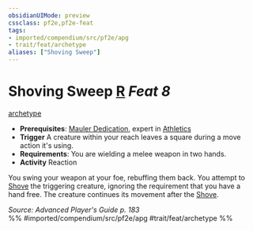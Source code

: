 ```yaml
---
obsidianUIMode: preview
cssclass: pf2e,pf2e-feat
tags:
- imported/compendium/src/pf2e/apg
- trait/feat/archetype
aliases: ["Shoving Sweep"]
---
```

# Shoving Sweep  [R](chapter-9-playing-the-game.md#Actions "Reaction") *Feat 8*  
[archetype](archetype.md)  

- **Prerequisites**: [Mauler Dedication](mauler-dedication-apg.md), expert in [Athletics](../skills.md#Athletics)
- **Trigger** A creature within your reach leaves a square during a move action it's using.
- **Requirements**: You are wielding a melee weapon in two hands.
- **Activity** Reaction

You swing your weapon at your foe, rebuffing them back. You attempt to [Shove](rules/actions/shove.md) the triggering creature, ignoring the requirement that you have a hand free. The creature continues its movement after the [Shove](rules/actions/shove.md).

*Source: Advanced Player's Guide p. 183*  
%% #imported/compendium/src/pf2e/apg #trait/feat/archetype %%